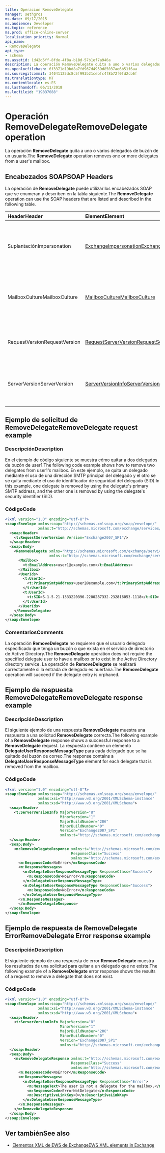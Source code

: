 ```yaml
---
title: Operación RemoveDelegate
manager: sethgros
ms.date: 09/17/2015
ms.audience: Developer
ms.topic: reference
ms.prod: office-online-server
localization_priority: Normal
api_name:
- RemoveDelegate
api_type:
- schema
ms.assetid: 1d42d5ff-8fde-4f8a-b18d-57b1ef7a946a
description: La operación RemoveDelegate quita a uno o varios delegados de buzón de un usuario.
ms.openlocfilehash: 6f3371d19bd8a7fd967d4959d85037ae6b51f6aa
ms.sourcegitcommit: 34041125dc8c5f993b21cebfc4f8b72f0fd2cb6f
ms.translationtype: MT
ms.contentlocale: es-ES
ms.lasthandoff: 06/11/2018
ms.locfileid: "19837088"
---
```

# <a name="removedelegate-operation"></a><span data-ttu-id="2765a-103">Operación RemoveDelegate</span><span class="sxs-lookup"><span data-stu-id="2765a-103">RemoveDelegate operation</span></span>

<span data-ttu-id="2765a-104">La operación **RemoveDelegate** quita a uno o varios delegados de buzón de un usuario.</span><span class="sxs-lookup"><span data-stu-id="2765a-104">The **RemoveDelegate** operation removes one or more delegates from a user's mailbox.</span></span> 
  
## <a name="soap-headers"></a><span data-ttu-id="2765a-105">Encabezados SOAP</span><span class="sxs-lookup"><span data-stu-id="2765a-105">SOAP Headers</span></span>

<span data-ttu-id="2765a-106">La operación de **RemoveDelegate** puede utilizar los encabezados SOAP que se enumeran y describen en la tabla siguiente.</span><span class="sxs-lookup"><span data-stu-id="2765a-106">The **RemoveDelegate** operation can use the SOAP headers that are listed and described in the following table.</span></span> 
  
|<span data-ttu-id="2765a-107">**Header**</span><span class="sxs-lookup"><span data-stu-id="2765a-107">**Header**</span></span>|<span data-ttu-id="2765a-108">**Element**</span><span class="sxs-lookup"><span data-stu-id="2765a-108">**Element**</span></span>|<span data-ttu-id="2765a-109">**Descripción**</span><span class="sxs-lookup"><span data-stu-id="2765a-109">**Description**</span></span>|
|:-----|:-----|:-----|
|<span data-ttu-id="2765a-110">Suplantación</span><span class="sxs-lookup"><span data-stu-id="2765a-110">Impersonation</span></span>  <br/> |[<span data-ttu-id="2765a-111">ExchangeImpersonation</span><span class="sxs-lookup"><span data-stu-id="2765a-111">ExchangeImpersonation</span></span>](exchangeimpersonation.md) <br/> |<span data-ttu-id="2765a-112">Identifica el usuario que está realizando la suplantación de la aplicación cliente.</span><span class="sxs-lookup"><span data-stu-id="2765a-112">Identifies the user whom the client application is impersonating.</span></span>  <br/> |
|<span data-ttu-id="2765a-113">MailboxCulture</span><span class="sxs-lookup"><span data-stu-id="2765a-113">MailboxCulture</span></span>  <br/> |[<span data-ttu-id="2765a-114">MailboxCulture</span><span class="sxs-lookup"><span data-stu-id="2765a-114">MailboxCulture</span></span>](mailboxculture.md) <br/> |<span data-ttu-id="2765a-115">Identifica la referencia cultural de RFC3066 va a usar para tener acceso al buzón.</span><span class="sxs-lookup"><span data-stu-id="2765a-115">Identifies the RFC3066 culture to be used to access the mailbox.</span></span>  <br/> |
|<span data-ttu-id="2765a-116">RequestVersion</span><span class="sxs-lookup"><span data-stu-id="2765a-116">RequestVersion</span></span>  <br/> |[<span data-ttu-id="2765a-117">RequestServerVersion</span><span class="sxs-lookup"><span data-stu-id="2765a-117">RequestServerVersion</span></span>](requestserverversion.md) <br/> |<span data-ttu-id="2765a-118">Identifica la versión del esquema para la solicitud de la operación.</span><span class="sxs-lookup"><span data-stu-id="2765a-118">Identifies the schema version for the operation request.</span></span>  <br/> |
|<span data-ttu-id="2765a-119">ServerVersion</span><span class="sxs-lookup"><span data-stu-id="2765a-119">ServerVersion</span></span>  <br/> |[<span data-ttu-id="2765a-120">ServerVersionInfo</span><span class="sxs-lookup"><span data-stu-id="2765a-120">ServerVersionInfo</span></span>](serverversioninfo.md) <br/> |<span data-ttu-id="2765a-121">Identifica la versión del servidor que ha respondido a la solicitud.</span><span class="sxs-lookup"><span data-stu-id="2765a-121">Identifies the version of the server that responded to the request.</span></span>  <br/> |
   
## <a name="removedelegate-request-example"></a><span data-ttu-id="2765a-122">Ejemplo de solicitud de RemoveDelegate</span><span class="sxs-lookup"><span data-stu-id="2765a-122">RemoveDelegate request example</span></span>

### <a name="description"></a><span data-ttu-id="2765a-123">Descripción</span><span class="sxs-lookup"><span data-stu-id="2765a-123">Description</span></span>

<span data-ttu-id="2765a-124">En el ejemplo de código siguiente se muestra cómo quitar a dos delegados de buzón de user1.</span><span class="sxs-lookup"><span data-stu-id="2765a-124">The following code example shows how to remove two delegates from user1's mailbox.</span></span> <span data-ttu-id="2765a-125">En este ejemplo, se quita un delegado mediante el uso de una dirección SMTP principal del delegado y el otro se se quita mediante el uso de identificador de seguridad del delegado (SID).</span><span class="sxs-lookup"><span data-stu-id="2765a-125">In this example, one delegate is removed by using the delegate's primary SMTP address, and the other one is removed by using the delegate's security identifier (SID).</span></span>
  
### <a name="code"></a><span data-ttu-id="2765a-126">Código</span><span class="sxs-lookup"><span data-stu-id="2765a-126">Code</span></span>

```XML
<?xml version="1.0" encoding="utf-8"?>
<soap:Envelope xmlns:soap="http://schemas.xmlsoap.org/soap/envelope/"
               xmlns:t="http://schemas.microsoft.com/exchange/services/2006/types">
  <soap:Header>
    <t:RequestServerVersion Version="Exchange2007_SP1"/>
  </soap:Header>
  <soap:Body>
    <RemoveDelegate xmlns="http://schemas.microsoft.com/exchange/services/2006/messages"
                    xmlns:t="http://schemas.microsoft.com/exchange/services/2006/types">
      <Mailbox>
        <t:EmailAddress>user1@example.com</t:EmailAddress>
      </Mailbox>
      <UserIds>
        <t:UserId>
          <t:PrimarySmtpAddress>user2@example.com</t:PrimarySmtpAddress>
        </t:UserId>
        <t:UserId>
          <t:SID>S-1-5-21-1333220396-2200287332-232816053-1118</t:SID>
        </t:UserId>
      </UserIds>
    </RemoveDelegate>
  </soap:Body>
</soap:Envelope>
```

### <a name="comments"></a><span data-ttu-id="2765a-127">Comentarios</span><span class="sxs-lookup"><span data-stu-id="2765a-127">Comments</span></span>

<span data-ttu-id="2765a-128">La operación **RemoveDelegate** no requieren que el usuario delegado especificado que tenga un buzón o que exista en el servicio de directorio de Active Directory.</span><span class="sxs-lookup"><span data-stu-id="2765a-128">The **RemoveDelegate** operation does not require the specified delegate user to have a mailbox or to exist in the Active Directory directory service.</span></span> <span data-ttu-id="2765a-129">La operación de **RemoveDelegate** se realizará correctamente si la entrada de delegado es huérfana.</span><span class="sxs-lookup"><span data-stu-id="2765a-129">The **RemoveDelegate** operation will succeed if the delegate entry is orphaned.</span></span> 
  
## <a name="removedelegate-response-example"></a><span data-ttu-id="2765a-130">Ejemplo de respuesta RemoveDelegate</span><span class="sxs-lookup"><span data-stu-id="2765a-130">RemoveDelegate response example</span></span>

### <a name="description"></a><span data-ttu-id="2765a-131">Descripción</span><span class="sxs-lookup"><span data-stu-id="2765a-131">Description</span></span>

<span data-ttu-id="2765a-132">El siguiente ejemplo de una respuesta **RemoveDelegate** muestra una respuesta a una solicitud **RemoveDelegate** correcta.</span><span class="sxs-lookup"><span data-stu-id="2765a-132">The following example of a **RemoveDelegate** response shows a successful response to a **RemoveDelegate** request.</span></span> <span data-ttu-id="2765a-133">La respuesta contiene un elemento **DelegateUserResponseMessageType** para cada delegado que se ha quitado del buzón de correo.</span><span class="sxs-lookup"><span data-stu-id="2765a-133">The response contains a **DelegateUserResponseMessageType** element for each delegate that is removed from the mailbox.</span></span> 
  
### <a name="code"></a><span data-ttu-id="2765a-134">Código</span><span class="sxs-lookup"><span data-stu-id="2765a-134">Code</span></span>

```XML
<?xml version="1.0" encoding="utf-8"?>
<soap:Envelope xmlns:soap="http://schemas.xmlsoap.org/soap/envelope/" 
               xmlns:xsi="http://www.w3.org/2001/XMLSchema-instance" 
               xmlns:xsd="http://www.w3.org/2001/XMLSchema">
  <soap:Header>
    <t:ServerVersionInfo MajorVersion="8" 
                         MinorVersion="1" 
                         MajorBuildNumber="206" 
                         MinorBuildNumber="0" 
                         Version="Exchange2007_SP1" 
                         xmlns:t="http://schemas.microsoft.com/exchange/services/2006/types" />
  </soap:Header>
  <soap:Body>
    <m:RemoveDelegateResponse xmlns:t="http://schemas.microsoft.com/exchange/services/2006/types" 
                              ResponseClass="Success" 
                              xmlns:m="http://schemas.microsoft.com/exchange/services/2006/messages">
      <m:ResponseCode>NoError</m:ResponseCode>
      <m:ResponseMessages>
        <m:DelegateUserResponseMessageType ResponseClass="Success">
          <m:ResponseCode>NoError</m:ResponseCode>
        </m:DelegateUserResponseMessageType>
        <m:DelegateUserResponseMessageType ResponseClass="Success">
          <m:ResponseCode>NoError</m:ResponseCode>
        </m:DelegateUserResponseMessageType>
      </m:ResponseMessages>
      </m:RemoveDelegateResponse>
  </soap:Body>
</soap:Envelope>
```

## <a name="removedelegate-error-response-example"></a><span data-ttu-id="2765a-135">Ejemplo de respuesta de RemoveDelegate Error</span><span class="sxs-lookup"><span data-stu-id="2765a-135">RemoveDelegate Error response example</span></span>

### <a name="description"></a><span data-ttu-id="2765a-136">Descripción</span><span class="sxs-lookup"><span data-stu-id="2765a-136">Description</span></span>

<span data-ttu-id="2765a-137">El siguiente ejemplo de una respuesta de error **RemoveDelegate** muestra los resultados de una solicitud para quitar a un delegado que no existe.</span><span class="sxs-lookup"><span data-stu-id="2765a-137">The following example of a **RemoveDelegate** error response shows the results of a request to remove a delegate that does not exist.</span></span> 
  
### <a name="code"></a><span data-ttu-id="2765a-138">Código</span><span class="sxs-lookup"><span data-stu-id="2765a-138">Code</span></span>

```XML
<?xml version="1.0" encoding="utf-8"?>
<soap:Envelope xmlns:soap="http://schemas.xmlsoap.org/soap/envelope/"
               xmlns:xsi="http://www.w3.org/2001/XMLSchema-instance"
               xmlns:xsd="http://www.w3.org/2001/XMLSchema">
  <soap:Header>
    <t:ServerVersionInfo MajorVersion="8"
                         MinorVersion="1"
                         MajorBuildNumber="206"
                         MinorBuildNumber="0"
                         Version="Exchange2007_SP1"
                         xmlns:t="http://schemas.microsoft.com/exchange/services/2006/types" />
  </soap:Header>
  <soap:Body>
    <m:RemoveDelegateResponse xmlns:t="http://schemas.microsoft.com/exchange/services/2006/types"
                              ResponseClass="Success"
                              xmlns:m="http://schemas.microsoft.com/exchange/services/2006/messages">
      <m:ResponseCode>NoError</m:ResponseCode>
      <m:ResponseMessages>
        <m:DelegateUserResponseMessageType ResponseClass="Error">
          <m:MessageText>The user is not a delegate for the mailbox.</m:MessageText>
          <m:ResponseCode>ErrorNotDelegate</m:ResponseCode>
          <m:DescriptiveLinkKey>0</m:DescriptiveLinkKey>
        </m:DelegateUserResponseMessageType>
      </m:ResponseMessages>
    </m:RemoveDelegateResponse>
  </soap:Body>
</soap:Envelope>
```

## <a name="see-also"></a><span data-ttu-id="2765a-139">Ver también</span><span class="sxs-lookup"><span data-stu-id="2765a-139">See also</span></span>



- [<span data-ttu-id="2765a-140">Elementos XML de EWS de Exchange</span><span class="sxs-lookup"><span data-stu-id="2765a-140">EWS XML elements in Exchange</span></span>](ews-xml-elements-in-exchange.md)


